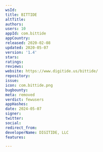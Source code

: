 ```yaml
---
wsId: 
title: BITTIDE
altTitle: 
authors: 
users: 10
appId: com.bittide
appCountry: 
released: 2020-02-08
updated: 2020-05-07
version: '1.4'
stars: 
ratings: 
reviews: 
website: https://www.digitide.us/bittide/
repository: 
issue: 
icon: com.bittide.png
bugbounty: 
meta: removed
verdict: fewusers
appHashes: 
date: 2024-05-07
signer: 
twitter: 
social: 
redirect_from: 
developerName: DIGITIDE, LLC
features: 

---
```


